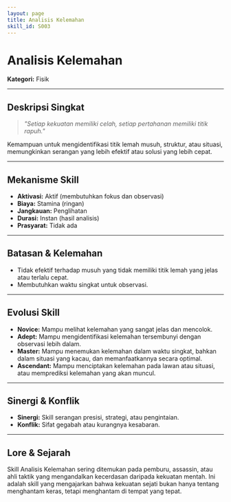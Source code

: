 ```yaml
---
layout: page
title: Analisis Kelemahan
skill_id: S003
---
```

# Analisis Kelemahan

**Kategori:** Fisik

---

## Deskripsi Singkat
> *"Setiap kekuatan memiliki celah, setiap pertahanan memiliki titik rapuh."*

Kemampuan untuk mengidentifikasi titik lemah musuh, struktur, atau situasi, memungkinkan serangan yang lebih efektif atau solusi yang lebih cepat.

---

## Mekanisme Skill
*   **Aktivasi:** Aktif (membutuhkan fokus dan observasi)
*   **Biaya:** Stamina (ringan)
*   **Jangkauan:** Penglihatan
*   **Durasi:** Instan (hasil analisis)
*   **Prasyarat:** Tidak ada

---

## Batasan & Kelemahan
*   Tidak efektif terhadap musuh yang tidak memiliki titik lemah yang jelas atau terlalu cepat.
*   Membutuhkan waktu singkat untuk observasi.

---

## Evolusi Skill
*   **Novice:** Mampu melihat kelemahan yang sangat jelas dan mencolok.
*   **Adept:** Mampu mengidentifikasi kelemahan tersembunyi dengan observasi lebih dalam.
*   **Master:** Mampu menemukan kelemahan dalam waktu singkat, bahkan dalam situasi yang kacau, dan memanfaatkannya secara optimal.
*   **Ascendant:** Mampu menciptakan kelemahan pada lawan atau situasi, atau memprediksi kelemahan yang akan muncul.

---

## Sinergi & Konflik
*   **Sinergi:** Skill serangan presisi, strategi, atau pengintaian.
*   **Konflik:** Sifat gegabah atau kurangnya kesabaran.

---

## Lore & Sejarah
Skill Analisis Kelemahan sering ditemukan pada pemburu, assassin, atau ahli taktik yang mengandalkan kecerdasan daripada kekuatan mentah. Ini adalah skill yang mengajarkan bahwa kekuatan sejati bukan hanya tentang menghantam keras, tetapi menghantam di tempat yang tepat.